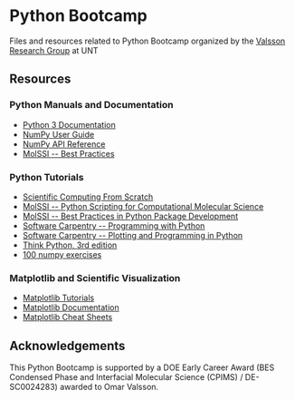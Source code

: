 # Python Bootcamp

Files and resources related to Python Bootcamp organized by the [Valsson Research Group](https://www.valsson.info) at UNT 

## Resources 

### Python Manuals and Documentation
  - [Python 3 Documentation](https://docs.python.org/3/)
  - [NumPy User Guide](https://numpy.org/doc/stable/user/index.html)
  - [NumPy API Reference](https://numpy.org/doc/stable/reference/index.html)
  - [MolSSI -- Best Practices](https://molssi.org/molssis-best-practices/)

### Python Tutorials
  - [Scientific Computing From Scratch](https://scotch.wangyq.net/)
  - [MolSSI -- Python Scripting for Computational Molecular Science](https://education.molssi.org/python_scripting_cms/)
  - [MolSSI -- Best Practices in Python Package Development](https://education.molssi.org/python-package-best-practices/)
  - [Software Carpentry -- Programming with Python](https://swcarpentry.github.io/python-novice-inflammation/)
  - [Software Carpentry -- Plotting and Programming in Python](http://swcarpentry.github.io/python-novice-gapminder/)
  - [Think Python, 3rd edition](https://allendowney.github.io/ThinkPython/)
  - [100 numpy exercises](https://github.com/rougier/numpy-100)
  
### Matplotlib and Scientific Visualization 
- [Matplotlib Tutorials](https://matplotlib.org/stable/tutorials/index.html)
- [Matplotlib Documentation](https://matplotlib.org/stable/index.html)
- [Matplotlib Cheat Sheets](https://matplotlib.org/cheatsheets/)

## Acknowledgements
This Python Bootcamp is supported by a DOE Early Career Award (BES Condensed Phase and Interfacial Molecular Science (CPIMS) / DE-SC0024283) awarded to Omar Valsson.
